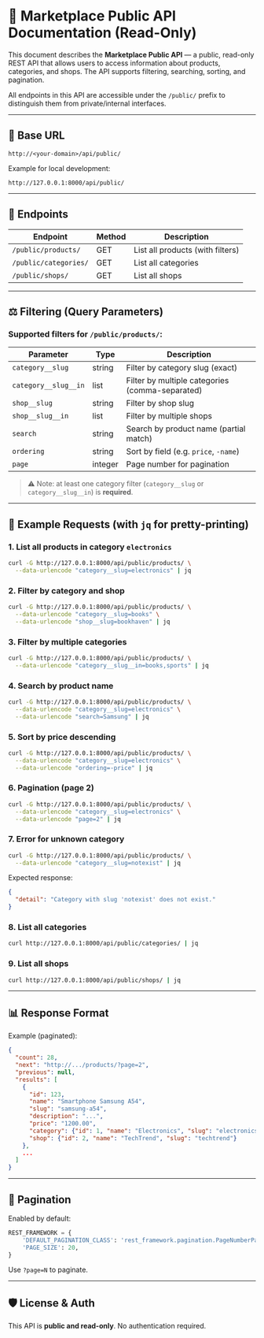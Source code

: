 # 📘 Marketplace Public API Documentation (Read-Only)

This document describes the **Marketplace Public API** — a public, read-only REST API that allows users to access information about products, categories, and shops. The API supports filtering, searching, sorting, and pagination.

All endpoints in this API are accessible under the `/public/` prefix to distinguish them from private/internal interfaces.

---

## 🏢 Base URL

```
http://<your-domain>/api/public/
```

Example for local development:

```
http://127.0.0.1:8000/api/public/
```

---

## 🔢 Endpoints

| Endpoint              | Method | Description                      |
| --------------------- | ------ | -------------------------------- |
| `/public/products/`   | GET    | List all products (with filters) |
| `/public/categories/` | GET    | List all categories              |
| `/public/shops/`      | GET    | List all shops                   |

---

## ⚖️ Filtering (Query Parameters)

### Supported filters for `/public/products/`:

| Parameter            | Type    | Description                                     |
| -------------------- | ------- | ----------------------------------------------- |
| `category__slug`     | string  | Filter by category slug (exact)                 |
| `category__slug__in` | list    | Filter by multiple categories (comma-separated) |
| `shop__slug`         | string  | Filter by shop slug                             |
| `shop__slug__in`     | list    | Filter by multiple shops                        |
| `search`             | string  | Search by product name (partial match)          |
| `ordering`           | string  | Sort by field (e.g. `price`, `-name`)           |
| `page`               | integer | Page number for pagination                      |

> ⚠️ Note: at least one category filter (`category__slug` or `category__slug__in`) is **required**.

---

## 📂 Example Requests (with `jq` for pretty-printing)

### 1. List all products in category `electronics`

```bash
curl -G http://127.0.0.1:8000/api/public/products/ \
  --data-urlencode "category__slug=electronics" | jq
```

### 2. Filter by category and shop

```bash
curl -G http://127.0.0.1:8000/api/public/products/ \
  --data-urlencode "category__slug=books" \
  --data-urlencode "shop__slug=bookhaven" | jq
```

### 3. Filter by multiple categories

```bash
curl -G http://127.0.0.1:8000/api/public/products/ \
  --data-urlencode "category__slug__in=books,sports" | jq
```

### 4. Search by product name

```bash
curl -G http://127.0.0.1:8000/api/public/products/ \
  --data-urlencode "category__slug=electronics" \
  --data-urlencode "search=Samsung" | jq
```

### 5. Sort by price descending

```bash
curl -G http://127.0.0.1:8000/api/public/products/ \
  --data-urlencode "category__slug=electronics" \
  --data-urlencode "ordering=-price" | jq
```

### 6. Pagination (page 2)

```bash
curl -G http://127.0.0.1:8000/api/public/products/ \
  --data-urlencode "category__slug=electronics" \
  --data-urlencode "page=2" | jq
```

### 7. Error for unknown category

```bash
curl -G http://127.0.0.1:8000/api/public/products/ \
  --data-urlencode "category__slug=notexist" | jq
```

Expected response:

```json
{
  "detail": "Category with slug 'notexist' does not exist."
}
```

### 8. List all categories

```bash
curl http://127.0.0.1:8000/api/public/categories/ | jq
```

### 9. List all shops

```bash
curl http://127.0.0.1:8000/api/public/shops/ | jq
```

---

## 📊 Response Format

Example (paginated):

```json
{
  "count": 28,
  "next": "http://.../products/?page=2",
  "previous": null,
  "results": [
    {
      "id": 123,
      "name": "Smartphone Samsung A54",
      "slug": "samsung-a54",
      "description": "...",
      "price": "1200.00",
      "category": {"id": 1, "name": "Electronics", "slug": "electronics"},
      "shop": {"id": 2, "name": "TechTrend", "slug": "techtrend"}
    },
    ...
  ]
}
```

---

## 🚀 Pagination

Enabled by default:

```python
REST_FRAMEWORK = {
    'DEFAULT_PAGINATION_CLASS': 'rest_framework.pagination.PageNumberPagination',
    'PAGE_SIZE': 20,
}
```

Use `?page=N` to paginate.

---

## 🛡 License & Auth

This API is **public and read-only**. No authentication required.
